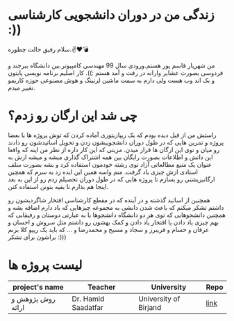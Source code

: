 # زندگی من در دوران دانشجویی کارشناسی :))
سلام رفیق حالت چطوره.✌️❤️💣

من شهریار قاسم پور هستم.ورودی سال 99 مهندسی کامپیوتر.بین دانشگاه بیرجند و فردوسی بصورت عشایر وارانه در رفت و آمد هستم :)).
کار اصلیم برنامه نویسی پایتون و بک اند وب هست ولی دارم به سمت ماشین لرنینگ و هوش مصنوعی حوزه کاریمو تغییر میدم.

# چی شد این ارگان رو زدم؟
راستش من از قبل دیده بودم که یک ریپازیتوری آماده کردن که توش پروژه ها یا بعضا پروژه و تمرین هایی که در طول دوران دانشجوییشون زدن و تحویل اساتیدشون رو دادند رو میان و توی این ارگان ها قرار میدن.
مزیتی که این کار داره از نظر من اینه که واقعا این دانش و اطلاعات بصورت رایگان بین همه اشتراک گذاری میشه و میشه ازش به عنوان یک منبع مطالعاتی آزاد توی رشته خودمون استفاده کرد و بشه بصورت سلف استادی ازش چیزی یاد گرفت.
منم واسه همین این ایده زد به سرم که همچین ارگانیزیشنی رو بسازم تا پروژه هایی که در طول دوران تحصیلم زدم رو از این به بعد اینجا هم بذارم تا بقیه بتونن استفاده کنن.


همچنین از اساتید گذشته و در آینده که در مقطع کارشناسی افتخار شاگردیشون رو داشتم تشکر میکنم که باعث شدن دانشی به مجموعه چیزهایی که یاد دارم اضافه بشه و همچنین دانشجوهایی که توی هر دو دانشگاه دانشجوها یا به عبارتی دوستان و رفیقایی که بهم چیزی یاد دادن یا افتخار یاد دادن و کمک بهشون رو داشتم
مثل سروش و احسان و عرفان و حسام و فریبرز و سجاد و مسیح و محمدرضا و ... که باید یک ریپو کلا بزنم براشون برای تشکر :)))


# لیست پروژه ها
project's name| Teacher | University | Repo
--------------------|---------|-------------|--------
روش پژوهش و ارائه | Dr. Hamid Saadatfar | University of Birjand | [link]()
